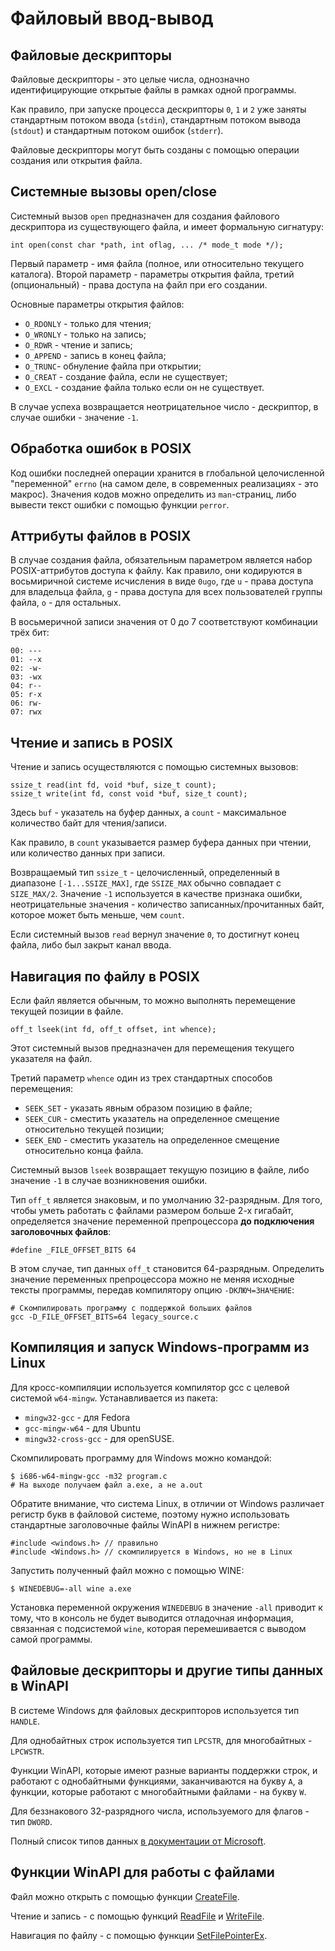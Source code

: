 # Файловый ввод-вывод

## Файловые дескрипторы

Файловые дескрипторы - это целые числа, однозначно идентифицирующие открытые файлы в рамках одной программы.

Как правило, при запуске процесса дескрипторы `0`, `1` и `2` уже заняты стандартным потоком ввода (`stdin`), стандартным потоком вывода (`stdout`) и стандартным потоком ошибок (`stderr`).

Файловые дескрипторы могут быть созданы с помощью операции создания или открытия файла.


## Системные вызовы open/close

Системный вызов `open` предназначен для создания файлового дескриптора из существующего файла, и имеет формальную сигнатуру:

```
int open(const char *path, int oflag, ... /* mode_t mode */);
```

Первый параметр - имя файла (полное, или относительно текущего каталога). Второй параметр - параметры открытия файла, третий (опциональный) - права доступа на файл при его создании.

Основные параметры открытия файлов:
 * `O_RDONLY` - только для чтения;
 * `O_WRONLY` - только на запись;
 * `O_RDWR` - чтение и запись;
 * `O_APPEND` - запись в конец файла;
 * `O_TRUNC`- обнуление файла при открытии;
 * `O_CREAT` - создание файла, если не существует;
 * `O_EXCL` - создание файла только если он не существует.

В случае успеха возвращается неотрицательное число - дескриптор, в случае ошибки - значение `-1`.


## Обработка ошибок в POSIX

Код ошибки последней операции хранится в глобальной целочисленной "переменной" `errno` (на самом деле, в современных реализациях - это макрос). Значения кодов можно определить из `man`-страниц, либо вывести текст ошибки с помощью функции `perror`.


## Аттрибуты файлов в POSIX

В случае создания файла, обязательным параметром является набор POSIX-аттрибутов доступа к файлу. Как правило, они кодируются в восьмиричной системе исчисления в виде `0ugo`, где `u` - права доступа для владельца файла, `g` - права доступа для всех пользователей группы файла, `o` - для остальных.

В восьмеричной записи значения от 0 до 7 соответствуют комбинации трёх бит:
```
00: ---
01: --x
02: -w-
03: -wx
04: r--
05: r-x
06: rw-
07: rwx
```


## Чтение и запись в POSIX

Чтение и запись осуществляются с помощью системных вызовов:
```
ssize_t read(int fd, void *buf, size_t count);
ssize_t write(int fd, const void *buf, size_t count);
```
Здесь `buf` - указатель на буфер данных, а `count` - максимальное количество байт для чтения/записи.

Как правило, в `count` указывается размер буфера данных при чтении, или количество данных при записи.

Возвращаемый тип `ssize_t` - целочисленный, определенный в диапазоне `[-1...SSIZE_MAX]`, где `SSIZE_MAX` обычно совпадает с `SIZE_MAX/2`. Значение `-1` используется в качестве признака ошибки, неотрицательные значения - количество записанных/прочитанных байт, которое может быть меньше, чем `count`.

Если системный вызов `read` вернул значение `0`, то достигнут конец файла, либо был закрыт канал ввода.

## Навигация по файлу в POSIX

Если файл является обычным, то можно выполнять перемещение текущей позиции в файле.
```
off_t lseek(int fd, off_t offset, int whence);
```
Этот системный вызов предназначен для перемещения текущего указателя на файл.

Третий параметр `whence` один из трех стандартных способов перемещения:
 * `SEEK_SET` - указать явным образом позицию в файле;
 * `SEEK_CUR` - сместить указатель на определенное смещение относительно текущей позиции;
 * `SEEK_END` - сместить указатель на определенное смещение относительно конца файла.

Системный вызов `lseek` возвращает текущую позицию в файле, либо значение `-1` в случае возникновения ошибки.

Тип `off_t` является знаковым, и по умолчанию 32-разрядным. Для того, чтобы уметь работать с файлами размером больше 2-х гигабайт, определяется значение переменной препроцессора **до подключения заголовочных файлов**:
```
#define _FILE_OFFSET_BITS 64
```

В этом случае, тип данных `off_t` становится 64-разрядным. Определить значение переменных препроцессора можно не меняя исходные тексты программы, передав компилятору опцию `-DКЛЮЧ=ЗНАЧЕНИЕ`:
```
# Скомпилировать программу с поддержкой больших файлов
gcc -D_FILE_OFFSET_BITS=64 legacy_source.c
```

## Компиляция и запуск Windows-программ из Linux

Для кросс-компиляции используется компилятор gcc с целевой системой `w64-mingw`. Устанавливается из пакета:
 * `mingw32-gcc` - для Fedora
 * `gcc-mingw-w64` - для Ubuntu
 * `mingw32-cross-gcc` - для openSUSE.

Скомпилировать программу для Windows можно командой:
```
$ i686-w64-mingw-gcc -m32 program.c
# На выходе получаем файл a.exe, а не a.out
```

Обратите внимание, что система Linux, в отличии от Windows различает регистр букв в файловой системе, поэтому нужно использовать стандартные заголовочные файлы WinAPI в нижнем регистре:
```
#include <windows.h> // правильно
#include <Windows.h> // скомпилируется в Windows, но не в Linux
```

Запустить полученный файл можно с помощью WINE:
```
$ WINEDEBUG=-all wine a.exe
```

Установка переменной окружения `WINEDEBUG` в значение `-all` приводит к тому, что в консоль не будет выводится отладочная информация, связанная с подсистемой `wine`, которая перемешивается с выводом самой программы.

## Файловые дескрипторы и другие типы данных в WinAPI

В системе Windows для файловых дескрипторов используется тип `HANDLE`.

Для однобайтных строк используется тип `LPCSTR`, для многобайтных - `LPCWSTR`.

Функции WinAPI, которые имеют разные варианты поддержки строк, и работают с однобайтными функциями, заканчиваются на букву `A`, а функции, которые работают с многобайтными файлами - на букву `W`.

Для беззнакового 32-разрядного числа, используемого для флагов - тип `DWORD`.

Полный список типов данных [в документации от Microsoft](https://docs.microsoft.com/en-us/windows/desktop/winprog/windows-data-types).

## Функции WinAPI для работы с файлами

Файл можно открыть с помощью функции [CreateFile](https://docs.microsoft.com/ru-ru/windows/desktop/api/fileapi/nf-fileapi-createfilea).

Чтение и запись - с помощью функций [ReadFile](https://docs.microsoft.com/en-us/windows/desktop/api/fileapi/nf-fileapi-readfile) и [WriteFile](https://docs.microsoft.com/en-us/windows/desktop/api/fileapi/nf-fileapi-writefile).

Навигация по файлу - с помощью функции [SetFilePointerEx](https://docs.microsoft.com/ru-ru/windows/desktop/api/fileapi/nf-fileapi-setfilepointerex).
